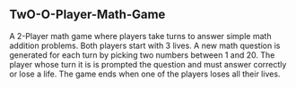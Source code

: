 ## TwO-O-Player-Math-Game

A 2-Player math game where players take turns to answer simple math addition problems. Both players start with 3 lives. A new math question is generated for each turn by picking two numbers between 1 and 20. The player whose turn it is is prompted the question and must answer correctly or lose a life. The game ends when one of the players loses all their lives.